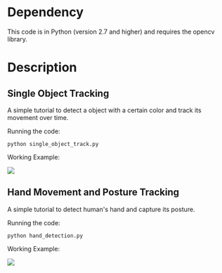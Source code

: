 # Dependency
This code is in Python (version 2.7 and higher) and requires the opencv library.

# Description
## Single Object Tracking

A simple tutorial to detect a object with a certain color and track its movement over time.

Running the code:
```
python single_object_track.py
```
Working Example:

<img src="https://github.com/huangy22/ObjectTracking/blob/master/object_track.gif">

## Hand Movement and Posture Tracking
A simple tutorial to detect human's hand and capture its posture.

Running the code:
```
python hand_detection.py
```

Working Example:

<img src="https://github.com/huangy22/ObjectTracking/blob/master/hand_track.gif">

